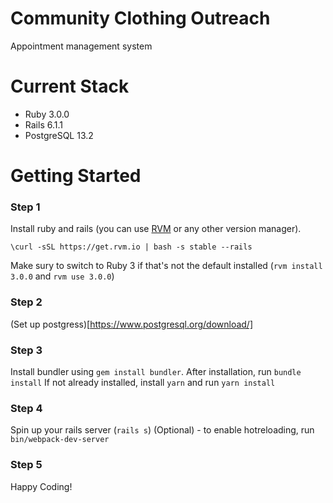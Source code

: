 # Community Clothing Outreach
Appointment management system

# Current Stack
- Ruby 3.0.0
- Rails 6.1.1
- PostgreSQL 13.2

# Getting Started
### Step 1
Install ruby and rails (you can use [RVM](https://rvm.io/rvm/install) or any other version manager). 

```
\curl -sSL https://get.rvm.io | bash -s stable --rails
```
Make sury to switch to Ruby 3 if that's not the default installed (`rvm install 3.0.0` and `rvm use 3.0.0`)

### Step 2
(Set up postgress)[https://www.postgresql.org/download/]

### Step 3
Install bundler using `gem install bundler`. After installation, run `bundle install`
If not already installed, install `yarn` and run `yarn install`

### Step 4
Spin up your rails server (`rails s`)
(Optional) - to enable hotreloading, run `bin/webpack-dev-server`

### Step 5
Happy Coding!
